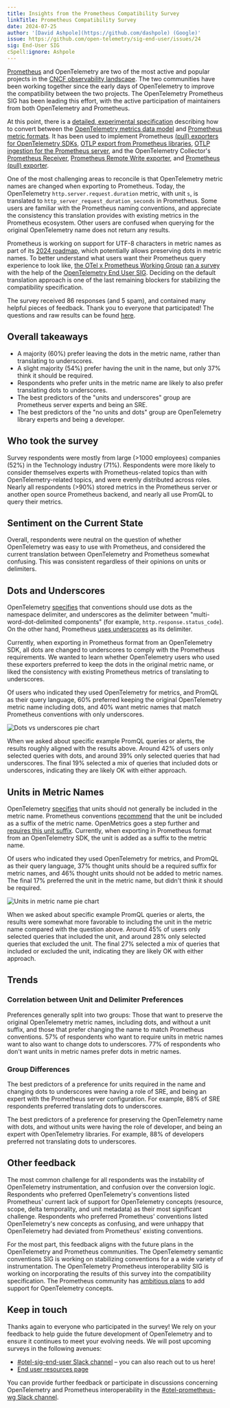 ```yaml
---
title: Insights from the Prometheus Compatibility Survey
linkTitle: Prometheus Compatibility Survey
date: 2024-07-25
author: '[David Ashpole](https://github.com/dashpole) (Google)'
issue: https://github.com/open-telemetry/sig-end-user/issues/24
sig: End-User SIG
cSpell:ignore: Ashpole
---
```


[Prometheus](https://prometheus.io/) and OpenTelemetry are two of the most
active and popular projects in the
[CNCF observability landscape](https://landscape.cncf.io/guide#observability-and-analysis--observability).
The two communities have been working together since the early days of
OpenTelemetry to improve the compatibility between the two projects. The
OpenTelemetry Prometheus SIG has been leading this effort, with the active
participation of maintainers from both OpenTelemetry and Prometheus.

At this point, there is a
[detailed, experimental specification](/docs/specs/otel/compatibility/prometheus_and_openmetrics/)
describing how to convert between the
[OpenTelemetry metrics data model](/docs/specs/otel/metrics/data-model/#opentelemetry-protocol-data-model)
and
[Prometheus metric formats](https://github.com/prometheus/docs/blob/main/content/docs/instrumenting/exposition_formats.md).
It has been used to implement Prometheus
[(pull) exporters for OpenTelemetry SDKs](https://pkg.go.dev/go.opentelemetry.io/otel/exporters/prometheus),
[OTLP export from Prometheus libraries](https://prometheus.github.io/client_java/otel/otlp/),
[OTLP ingestion for the Prometheus server](https://prometheus.io/docs/prometheus/latest/feature_flags/#otlp-receiver),
and the OpenTelemetry Collector's
[Prometheus Receiver](https://github.com/open-telemetry/opentelemetry-collector-contrib/tree/main/receiver/prometheusreceiver),
[Prometheus Remote Write exporter](https://github.com/open-telemetry/opentelemetry-collector-contrib/tree/main/exporter/prometheusremotewriteexporter),
and 
[Prometheus (pull) exporter](https://github.com/open-telemetry/opentelemetry-collector-contrib/tree/main/exporter/prometheusexporter).

One of the most challenging areas to reconcile is that OpenTelemetry metric
names are changed when exporting to Prometheus. Today, the OpenTelemetry
`http.server.request.duration` metric, with unit `s`, is translated to
`http_server_request_duration_seconds` in Prometheus. Some users are familiar
with the Prometheus naming conventions, and appreciate the consistency this
translation provides with existing metrics in the Prometheus ecosystem. Other
users are confused when querying for the original OpenTelemetry name does not
return any results.

Prometheus is working on support for UTF-8 characters in metric names as part of
its
[2024 roadmap](https://prometheus.io/blog/2024/03/14/commitment-to-opentelemetry/#support-utf-8-metric-and-label-names),
which potentially allows preserving dots in metric names. To better understand
what users want their Prometheus query experience to look like,
[the OTel x Prometheus Working Group](https://cloud-native.slack.com/archives/C01LSCJBXDZ)
[ran a survey](https://github.com/open-telemetry/sig-end-user/tree/main/end-user-surveys/otel-prom-interoperability)
with the help of the [OpenTelemetry End User SIG](/community/end-user/).
Deciding on the default translation approach is one of the last remaining
blockers for stabilizing the compatibility specification.

The survey received 86 responses (and 5 spam), and contained many helpful pieces
of feedback. Thank you to everyone that participated! The questions and raw
results can be found
[here](https://github.com/open-telemetry/sig-end-user/blob/main/end-user-surveys/otel-prom-interoperability/otel-prom-interoperability-survey.csv).

## Overall takeaways

- A majority (60%) prefer leaving the dots in the metric name, rather
  than translating to underscores.
- A slight majority (54%) prefer having the unit in the name, but only 37% think
  it should be required.
- Respondents who prefer units in the metric name are likely to also prefer
  translating dots to underscores.
- The best predictors of the "units and underscores" group are Prometheus server
  experts and being an SRE.
- The best predictors of the "no units and dots" group are OpenTelemetry library
  experts and being a developer.

## Who took the survey

Survey respondents were mostly from large (>1000 employees) companies (52%) in
the Technology industry (71%). Respondents were more likely to consider
themselves experts with Prometheus-related topics than with
OpenTelemetry-related topics, and were evenly distributed across roles. Nearly
all respondents (>90%) stored metrics in the Prometheus server or another open
source Prometheus backend, and nearly all use PromQL to query their metrics.

## Sentiment on the Current State

Overall, respondents were neutral on the question of whether OpenTelemetry was
easy to use with Prometheus, and considered the current translation between
OpenTelemetry and Prometheus somewhat confusing. This was consistent regardless
of their opinions on units or delimiters.

## Dots and Underscores

OpenTelemetry [specifies](/docs/specs/semconv/general/attribute-naming/) that
conventions should use dots as the namespace delimiter, and underscores as the
delimiter between "multi-word-dot-delimited components" (for example,
`http.response.status_code`). On the other hand, Prometheus
[uses underscores](https://prometheus.io/docs/concepts/data_model/#metric-names-and-labels)
as its delimiter.

Currently, when exporting in Prometheus format from an OpenTelemetry SDK, all
dots are changed to underscores to comply with the Prometheus requirements. We
wanted to learn whether OpenTelemetry users who used these exporters preferred
to keep the dots in the original metric name, or liked the consistency with
existing Prometheus metrics of translating to underscores.

Of users who indicated they used OpenTelemetry for metrics, and PromQL as their
query language, 60% preferred keeping the original OpenTelemetry metric name
including dots, and 40% want metric names that match Prometheus conventions with
only underscores.

![Dots vs underscores pie chart](dots-vs-underscores.png)

When we asked about specific example PromQL queries or alerts, the results
roughly aligned with the results above. Around 42% of users only selected
queries with dots, and around 39% only selected queries that had underscores.
The final 19% selected a mix of queries that included dots or underscores,
indicating they are likely OK with either approach.

## Units in Metric Names

OpenTelemetry [specifies](/docs/specs/semconv/general/metrics/#units) that units
should not generally be included in the metric name. Prometheus conventions
[recommend](https://prometheus.io/docs/practices/naming/#metric-names) that the
unit be included as a suffix of the metric name. OpenMetrics goes a step further
and
[requires this unit suffix](https://github.com/OpenObservability/OpenMetrics/blob/main/specification/OpenMetrics.md#unit).
Currently, when exporting in Prometheus format from an OpenTelemetry SDK, the
unit is added as a suffix to the metric name.

Of users who indicated they used OpenTelemetry for metrics, and PromQL as their
query language, 37% thought units should be a required suffix for metric names,
and 46% thought units should not be added to metric names. The final 17%
preferred the unit in the metric name, but didn't think it should be required.

![Units in metric name pie chart](units-in-metric-name.png)

When we asked about specific example PromQL queries or alerts, the results were
somewhat more favorable to including the unit in the metric name compared with
the question above. Around 45% of users only selected queries that included the
unit, and around 28% only selected queries that excluded the unit. The final 27%
selected a mix of queries that included or excluded the unit, indicating they
are likely OK with either approach.

## Trends

### Correlation between Unit and Delimiter Preferences

Preferences generally split into two groups: Those that want to preserve the
original OpenTelemetry metric names, including dots, and without a unit suffix,
and those that prefer changing the name to match Prometheus conventions. 57% of
respondents who want to require units in metric names want to also want to
change dots to underscores. 77% of respondents who don't want units in metric
names prefer dots in metric names.

### Group Differences

The best predictors of a preference for units required in the name and changing
dots to underscores were having a role of SRE, and being an expert with the
Prometheus server configuration. For example, 88% of SRE respondents preferred
translating dots to underscores.

The best predictors of a preference for preserving the OpenTelemetry name with
dots, and without units were having the role of developer, and being an expert
with OpenTelemetry libraries. For example, 88% of developers preferred not
translating dots to underscores.

## Other feedback

The most common challenge for all respondents was the instability of
OpenTelemetry instrumentation, and confusion over the conversion logic.
Respondents who preferred OpenTelemetry's conventions listed Prometheus' current
lack of support for OpenTelemetry concepts (resource, scope, delta temporality,
and unit metadata) as their most significant challenge. Respondents who
preferred Prometheus' conventions listed OpenTelemetry's new concepts as
confusing, and were unhappy that OpenTelemetry had deviated from Prometheus'
existing conventions.

For the most part, this feedback aligns with the future plans in the
OpenTelemetry and Prometheus communities. The OpenTelemetry semantic conventions
SIG is working on stabilizing conventions for a a wide variety of
instrumentation. The OpenTelemetry Prometheus interoperability SIG is working on
incorporating the results of this survey into the compatibility specification.
The Prometheus community has
[ambitious plans](https://prometheus.io/blog/2024/03/14/commitment-to-opentelemetry/)
to add support for OpenTelemetry concepts.

## Keep in touch

Thanks again to everyone who participated in the survey! We rely on your
feedback to help guide the future development of OpenTelemetry and to ensure it
continues to meet your evolving needs. We will post upcoming surveys in the
following avenues:

- [#otel-sig-end-user Slack channel](https://cloud-native.slack.com/archives/C01RT3MSWGZ)
  – you can also reach out to us here!
- [End user resources page](/community/end-user/)

You can provide further feedback or participate in discussions concerning
OpenTelemetry and Prometheus interoperability in the
[#otel-prometheus-wg Slack channel](https://cloud-native.slack.com/archives/C01LSCJBXDZ).
